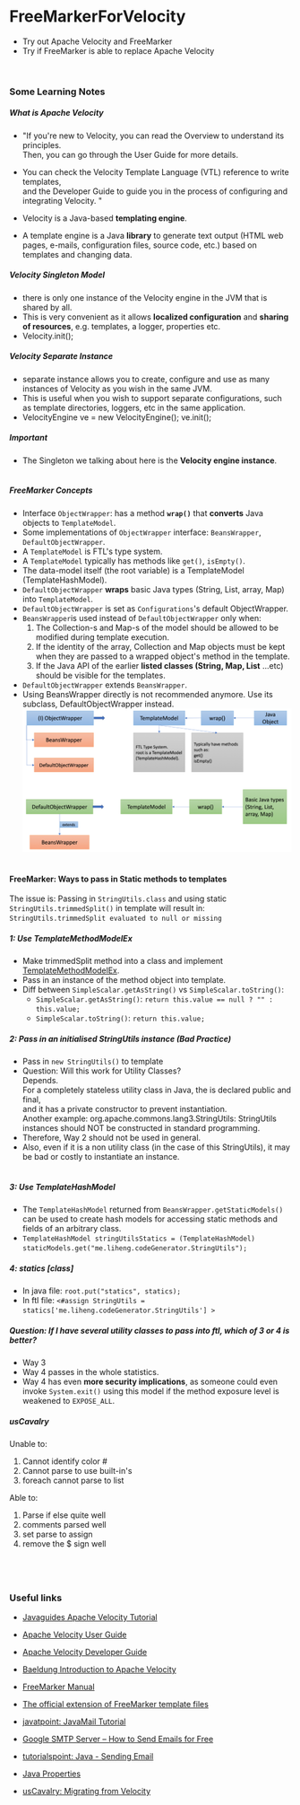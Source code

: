 # FreeMarkerForVelocity
* Try out Apache Velocity and FreeMarker
* Try if FreeMarker is able to replace Apache Velocity

&nbsp;

### Some Learning Notes ###
##### What is Apache Velocity #####
* "If you're new to Velocity, you can read the Overview to understand its principles.  
Then, you can go through the User Guide for more details. 
* You can check the Velocity Template Language (VTL) reference to write templates,   
and the Developer Guide to guide you in the process of configuring and integrating Velocity. "
&nbsp;


* Velocity is a Java-based **templating engine**. 
* A template engine is a Java **library** to generate text output (HTML web pages, e-mails, configuration files, source code, etc.)
 based on templates and changing data.
&nbsp;

##### Velocity Singleton Model #####
* there is only one instance of the Velocity engine in the JVM that is shared by all.
* This is very convenient as it allows **localized configuration** and **sharing of resources**, e.g. templates, a logger, properties etc. 
* Velocity.init();
&nbsp;

##### Velocity Separate Instance #####
* separate instance allows you to create, configure and use as many instances of Velocity as you wish in the same JVM. 
* This is useful when you wish to support separate configurations, such as template directories, loggers, etc in the same application.
* VelocityEngine ve = new VelocityEngine(); ve.init();
&nbsp;

##### Important #####
* The Singleton we talking about here is the **Velocity engine instance**. 
&nbsp;   
&nbsp;   

##### FreeMarker Concepts #####
* Interface `ObjectWrapper`: has a method **`wrap()`** that **converts** Java objects to `TemplateModel`. 
* Some implementations of `ObjectWrapper` interface: `BeansWrapper`, `DefaultObjectWrapper`. 
* A `TemplateModel` is FTL's type system. 
* A `TemplateModel` typically has methods like `get()`, `isEmpty()`.
* The data-model itself (the root variable) is a TemplateModel (TemplateHashModel). 
* `DefaultObjectWrapper` **wraps** basic Java types (String, List, array, Map) into `TemplateModel`.
* `DefaultObjectWrapper` is set as `Configurations`'s default ObjectWrapper. 
* `BeansWrapper`is used instead of `DefaultObjectWrapper` only when: 
  1. The Collection-s and Map-s of the model should be allowed to be modified during template execution.
  2. If the identity of the array, Collection and Map objects must be kept when they are passed to a wrapped object's method in the template. 
  3. If the Java API of the earlier **listed classes (String, Map, List** ...etc) should be visible for the templates.  
* `DefaultObjectWrapper` extends `BeansWrapper`.  
* Using BeansWrapper directly is not recommended anymore. Use its subclass, DefaultObjectWrapper instead. 
![ObjectWrapper.png](Docs/ObjectWrapper.png)
&nbsp;

#### FreeMarker: Ways to pass in Static methods to templates ####
The issue is: Passing in `StringUtils.class` and using static `StringUtils.trimmedSplit()` in template will result in: `StringUtils.trimmedSplit evaluated to null or missing`
##### 1:  Use TemplateMethodModelEx #####
* Make trimmedSplit method into a class and implement [TemplateMethodModelEx](https://freemarker.apache.org/docs/pgui_datamodel_method.html).
* Pass in an instance of the method object into template.
* Diff between `SimpleScalar.getAsString()` vs `SimpleScalar.toString()`: 
  * `SimpleScalar.getAsString()`: `return this.value == null ? "" : this.value;`
  * `SimpleScalar.toString()`: `return this.value;`
&nbsp;
##### 2: Pass in an initialised StringUtils instance (Bad Practice) #####
* Pass in `new StringUtils()` to template 
* Question: Will this work for Utility Classes?  
Depends.   
For a completely stateless utility class in Java, the is declared public and final,   
and it has a private constructor to prevent instantiation.   
Another example: org.apache.commons.lang3.StringUtils: StringUtils instances should NOT be constructed in standard programming.
* Therefore, Way 2 should not be used in general.
* Also, even if it is a non utility class (in the case of this StringUtils), it may be bad or costly to instantiate an instance.     
&nbsp;
##### 3: Use TemplateHashModel #####
* The `TemplateHashModel` returned from `BeansWrapper.getStaticModels()` can be used to create hash models for accessing static methods and fields of an arbitrary class.
* `TemplateHashModel stringUtilsStatics = (TemplateHashModel) staticModels.get("me.liheng.codeGenerator.StringUtils");`
&nbsp;
##### 4: statics [class] #####
* In java file: `root.put("statics", statics);`
* In ftl file: `<#assign StringUtils = statics['me.liheng.codeGenerator.StringUtils'] >`
&nbsp;

##### Question: If I have several utility classes to pass into ftl, which of 3 or 4 is better? #####
* Way 3
* Way 4 passes in the whole statistics. 
* Way 4 has even **more security implications**, as someone could even invoke `System.exit()` using this model if the method exposure level is weakened to `EXPOSE_ALL`.
&nbsp;

##### usCavalry #####
Unable to: 
1. Cannot identify color #
2. Cannot parse to use built-in's
3. foreach cannot parse to list   

Able to:
1. Parse if else quite well 
2. comments parsed well
3. set parse to assign
4. remove the $ sign well
&nbsp;

&nbsp;
----
### Useful links ###
* [Javaguides Apache Velocity Tutorial](javaguides.net/2019/11/apache-velocity-tutorial.html)
* [Apache Velocity User Guide](https://velocity.apache.org/engine/2.0/user-guide.html)
* [Apache Velocity Developer Guide](https://velocity.apache.org/engine/1.7/developer-guide.html)
* [Baeldung Introduction to Apache Velocity](https://www.baeldung.com/apache-velocity)
* [FreeMarker Manual](https://freemarker.apache.org/docs/index.html)
* [The official extension of FreeMarker template files](https://freemarker.apache.org/docs/versions_2_1_3.html)
* [javatpoint: JavaMail Tutorial](https://www.javatpoint.com/java-mail-api-tutorial)
* [Google SMTP Server – How to Send Emails for Free](https://www.siteground.com/kb/google_free_smtp_server/)
* [tutorialspoint: Java - Sending Email](https://www.tutorialspoint.com/java/java_sending_email.htm)
* [Java Properties](https://docs.oracle.com/javase/tutorial/essential/environment/properties.html)


* [usCavalry: Migrating from Velocity](https://freemarker.sourceforge.io/usCavalry.html)